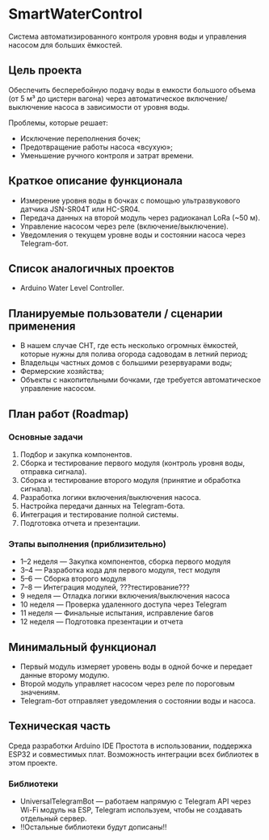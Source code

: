 # SmartWaterControl
Cистема автоматизированного контроля уровня воды и управления насосом для больших ёмкостей.
## Цель проекта
Обеспечить бесперебойную подачу воды в емкости большого объема (от 5 м³ до цистерн вагона) через автоматическое включение/выключение насоса в зависимости от уровня воды.

Проблемы, которые решает:
- Исключение переполнения бочек;
- Предотвращение работы насоса «всухую»;
- Уменьшение ручного контроля и затрат времени.

## Краткое описание функционала

- Измерение уровня воды в бочках с помощью ультразвукового датчика JSN-SR04T или HC-SR04.
- Передача данных на второй модуль через радиоканал LoRa (~50 м).
- Управление насосом через реле (включение/выключение).
- Уведомления о текущем уровне воды и состоянии насоса через Telegram-бот.

## Список аналогичных проектов

- Arduino Water Level Controller.

## Планируемые пользователи / сценарии применения

- В нашем случае СНТ, где есть несколько огромных ёмкостей, которые нужны для полива огорода садоводам в летний период;
- Владельцы частных домов с большими резервуарами воды;
- Фермерские хозяйства;
- Объекты с накопительными бочками, где требуется автоматическое управление насосом.
## План работ (Roadmap)
### Основные задачи

1. Подбор и закупка компонентов.
2. Сборка и тестирование первого модуля (контроль уровня воды, отправка сигнала).
3. Сборка и тестирование второго модуля (принятие и обработка сигнала).
4. Разработка логики включения/выключения насоса.
5. Настройка передачи данных на Telegram-бота.
6. Интеграция и тестирование полной системы.
7. Подготовка отчета и презентации.

### Этапы выполнения (приблизительно)
- 1–2 неделя — Закупка компонентов, сборка первого модуля
- 3–4 — Разработка кода для первого модуля, тест модуля
- 5–6 — Сборка второго модуля
- 7–8 — Интеграция модулей, ???тестирование???
- 9 неделя — Отладка логики включения/выключения насоса
- 10 неделя — Проверка удаленного доступа через Telegram
- 11 неделя	— Финальные испытания, исправление багов
- 12 неделя — Подготовка презентации и отчета
  
## Минимальный функционал

- Первый модуль измеряет уровень воды в одной бочке и передает данные второму модулю.
- Второй модуль управляет насосом через реле по пороговым значениям.
- Telegram-бот отправляет уведомления о состоянии воды и насоса.
  
## Техническая часть

Среда разработки Arduino IDE
Простота в использовании, поддержка ESP32 и совместимых плат. Возможность интеграции всех библиотек в этом проекте.

### Библиотеки
- UniversalTelegramBot — работаем напрямую с Telegram API через Wi-Fi модуль на ESP, Telegram используем, чтобы не создавать отдельный сервер.
- !!Остальные библиотеки будут дописаны!!
